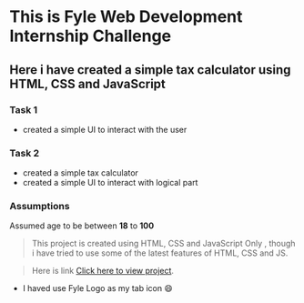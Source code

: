 # This is Fyle Web Development Internship Challenge

## Here i have created a simple tax calculator using HTML, CSS and JavaScript

### Task 1
* created a simple UI to interact with the user

### Task 2
* created a simple tax calculator
* created a simple UI to interact with logical part 
### Assumptions 
Assumed age to be between **18** to **100**



>This project is created using HTML, CSS and JavaScript Only , though i have tried to use some of the latest features of HTML, CSS and JS. 


>Here is link [Click here to view project](https://fyle-tax-calculator-harshit.netlify.app/).

* I haved use Fyle Logo as my tab icon 😄
